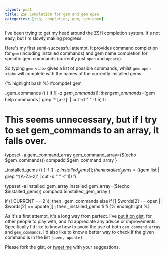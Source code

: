 ```yaml
---
layout: post
title: ZSH Completion for gem and gem open
categories: [zsh, completion, gem, gem-open]
---
```

I've been trying to get my head around the ZSH completion system.  It's not easy, but I'm slowly making progress.

Here's my first semi-successful attempt.  It provides command completion for `gem` (including installed commands) and gem name completion for specific gem commands (currently just `open` and `update`).

So typing `gem <tab>` gives a list of possible commands, whilst `gem open <tab>` will complete with the names of the currently installed gems.

{% highlight bash %}
#compdef gem

_gem_commands () {
  if [[ -z $gem_commands ]] ; then
    gem_commands=$(gem help commands | grep '^    [a-z]' | cut -d " " -f 5)
  fi
  
  # This seems unnecessary, but if I try to set gem_commands to an array, it falls over.
 
  typeset -a gem_command_array
  gem_command_array=($(echo $gem_commands))
  compadd $gem_command_array
}
 
_installed_gems () {
  if [[ -z $installed_gems ]] ; then
    installed_gems=($(gem list | grep '^[A-Za-z]' | cut -d " " -f 1))
  fi
  
  typeset -a installed_gem_array
  installed_gem_array=($(echo $installed_gems))
  compadd $installed_gem_array
}
 
if (( CURRENT == 2 )); then
  _gem_commands
else
  if [[ $words[2] == open || $words[2] == update ]] ; then
    _installed_gems
  fi
fi
{% endhighlight %}

As it's a first attempt, it's a long way from perfect.  I've [put it on gist](http://gist.github.com/167309), for other people to play with, and I'd appreciate any advice or improvements.  Specifically I'd like to know how to avoid the use of both `gem_command_array` and `gem_commands`.  I'd also like to know a better way to check if the given command is in the list `[open, update]`.  

Please fork the gist, or [tweet me](http://twitter.com/tomafro) with your suggestions.